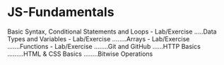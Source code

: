 # JS-Fundamentals 
Basic Syntax, Conditional Statements and Loops - Lab/Exercise
.....Data Types and Variables - Lab/Exercise
........Arrays - Lab/Exercise
.......Functions - Lab/Exercise
........Git and GitHub
......HTTP Basics
.........HTML & CSS Basics
........Bitwise Operations

